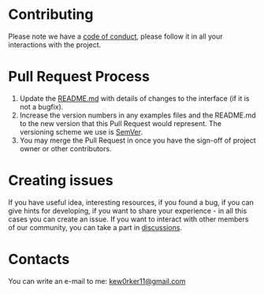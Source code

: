 # Contributing

Please note we have a [code of conduct](https://github.com/Keworker/timus-ext/blob/master/CODE_OF_CONDUCT.md), please follow it in all your interactions with the project.

# Pull Request Process 

1. Update the [README.md](https://github.com/Keworker/timus-ext/blob/master/README.md) with details of changes to the interface (if it is not a bugfix).
2. Increase the version numbers in any examples files and the README.md to the new version that this Pull Request would represent. The versioning scheme we use is [SemVer](https://semver.org/).
3. You may merge the Pull Request in once you have the sign-off of project owner or other contributors.

# Creating issues

If you have useful idea, interesting resources, if you found a bug, if you can give hints for developing, if you want to share your experience - in all this cases you can create an issue. 
If you want to interact with other members of our community, you can take a part in [discussions](https://github.com/Keworker/timus-ext/discussions).

# Contacts

You can write an e-mail to me: [kew0rker11@gmail.com](mailto:kew0rker11@gmail.com)
